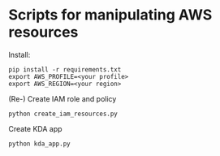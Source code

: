 # Scripts for manipulating AWS resources

Install:

```
pip install -r requirements.txt
export AWS_PROFILE=<your profile>
export AWS_REGION=<your region>
```

(Re-) Create IAM role and policy

```
python create_iam_resources.py
```

Create KDA app

```
python kda_app.py
```
